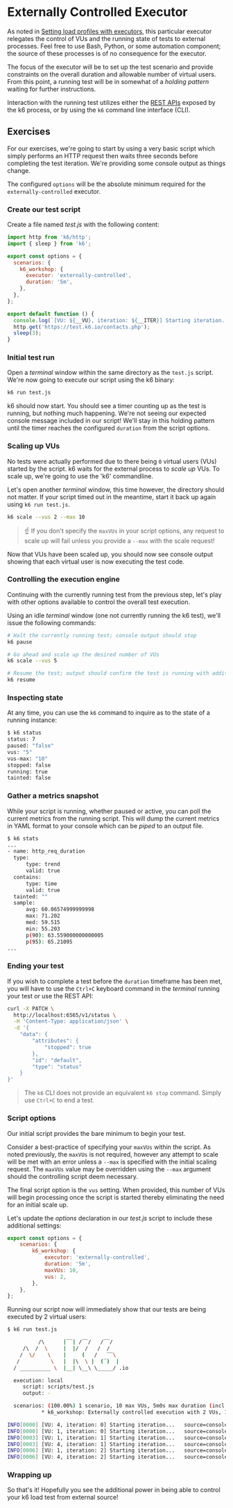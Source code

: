 # Externally Controlled Executor

As noted in [Setting load profiles with executors](../08-Setting-load-profiles-with-executors.md#Externally-Controlled), this particular executor relegates the control of VUs and the running state of tests to external processes. Feel free to use Bash, Python, or some automation component; the source of these processes is of no consequence for the executor.

The focus of the executor will be to set up the test scenario and provide constraints on the overall duration and allowable number of virtual users. From this point, a running test will be in somewhat of a _holding pattern_ waiting for further instructions.

Interaction with the running test utilizes either the [REST APIs](https://k6.io/docs/misc/k6-rest-api/) exposed by the k6 process, or by using the `k6` command line interface (CLI).

## Exercises
For our exercises, we're going to start by using a very basic script which simply performs an HTTP request then waits three seconds before completing the test iteration. We're providing some console output as things change. 

The configured `options` will be the absolute minimum required for the `externally-controlled` executor.

### Create our test script
Create a file named _test.js_ with the following content:
```js
import http from 'k6/http';
import { sleep } from 'k6';

export const options = {
  scenarios: {
    k6_workshop: {
      executor: 'externally-controlled',
      duration: '5m',
    },
  },
};

export default function () {
  console.log(`[VU: ${__VU}, iteration: ${__ITER}] Starting iteration...`);
  http.get('https://test.k6.io/contacts.php');
  sleep(3);
}
```

### Initial test run
Open a _terminal_ window within the same directory as the `test.js` script. We're now going to execute our script using the k6 binary:
```bash
k6 run test.js
```
k6 should now start. You should see a timer counting up as the test is running, but nothing much happening. We're not seeing our expected console message included in our script! We'll stay in this holding pattern until the timer reaches the configured `duration` from the script options.

### Scaling up VUs
No tests were actually performed due to there being `0` virtual users (VUs) started by the script. k6 waits for the external process to _scale up_ VUs. To scale up, we're going to use the 'k6' commandline.

Let's open another _terminal_ window, this time however, the directory should not matter. If your script timed out in the meantime, start it back up again using `k6 run test.js`.
```bash
k6 scale --vus 2 --max 10
```
> :point_up: If you don't specify the `maxVUs` in your script options, any request to scale up will fail unless you provide a `--max` with the scale request!

Now that VUs have been scaled up, you should now see console output showing that each virtual user is now executing the test code.

### Controlling the execution engine
Continuing with the currently running test from the previous step, let's play with other options available to control the overall test execution.

Using an idle _terminal_ window (one not currently running the k6 test), we'll issue the following commands:
```bash
# Halt the currently running test; console output should stop
k6 pause

# Go ahead and scale up the desired number of VUs
k6 scale --vus 5

# Resume the test; output should confirm the test is running with additional VUs
k6 resume
```
 
### Inspecting state
At any time, you can use the `k6` command to inquire as to the state of a running instance:

```bash
$ k6 status
status: 7
paused: "false"
vus: "5"
vus-max: "10"
stopped: false
running: true
tainted: false
```

### Gather a metrics snapshot
While your script is running, whether paused or active, you can poll the current metrics from the running script. This will dump the current metrics in YAML format to your console which can be _piped_ to an output file.

```bash
$ k6 stats
...
- name: http_req_duration
  type:
      type: trend
      valid: true
  contains:
      type: time
      valid: true
  tainted: ""
  sample:
      avg: 60.06574999999998
      max: 71.202
      med: 59.515
      min: 55.203
      p(90): 63.559000000000005
      p(95): 65.21095
...
```

### Ending your test
If you wish to complete a test before the `duration` timeframe has been met, you will have to use the `Ctrl+C` keyboard command in the _terminal_ running your test or use the REST API:
```bash
curl -X PATCH \
  http://localhost:6565/v1/status \
  -H 'Content-Type: application/json' \
  -d '{
    "data": {
        "attributes": {
            "stopped": true
        },
        "id": "default",
        "type": "status"
    }
}'
```

> The `k6` CLI does not provide an equivalent `k6 stop` command. Simply use `Ctrl+C` to end a test.

### Script options
Our initial script provides the bare minimum to begin your test. 

Consider a best-practice of specifying your `maxVUs` within the script. As noted previously, the `maxVUs` is not required, however any attempt to scale will be met with an error unless a `--max` is specified with the initial scaling request. The `maxVUs` value may be overridden using the `--max` argument should the controlling script deem necessary.

The final script option is the `vus` setting. When provided, this number of VUs will begin processing once the script is started thereby eliminating the need for an initial scale up.

Let's update the _options_ declaration in our _test.js_ script to include these additional settings:
```js
export const options = {
    scenarios: {
        k6_workshop: {
            executor: 'externally-controlled',
            duration: '5m',
            maxVUs: 10,
            vus: 2,
        },
    },
};
```

Running our script now will immediately show that our tests are being executed by 2 virtual users:
```bash
$ k6 run test.js

          /\      |‾‾| /‾‾/   /‾‾/   
     /\  /  \     |  |/  /   /  /    
    /  \/    \    |     (   /   ‾‾\  
   /          \   |  |\  \ |  (‾)  | 
  / __________ \  |__| \__\ \_____/ .io

  execution: local
     script: scripts/test.js
     output: -

  scenarios: (100.00%) 1 scenario, 10 max VUs, 5m0s max duration (incl. graceful stop):
           * k6_workshop: Externally controlled execution with 2 VUs, 10 max VUs, 5m0s duration

INFO[0000] [VU: 4, iteration: 0] Starting iteration...   source=console
INFO[0000] [VU: 1, iteration: 0] Starting iteration...   source=console
INFO[0003] [VU: 1, iteration: 1] Starting iteration...   source=console
INFO[0003] [VU: 4, iteration: 1] Starting iteration...   source=console
INFO[0006] [VU: 1, iteration: 2] Starting iteration...   source=console
INFO[0006] [VU: 4, iteration: 2] Starting iteration...   source=console
```

### Wrapping up
So that's it! Hopefully you see the additional power in being able to control your k6 load test from external source! 
